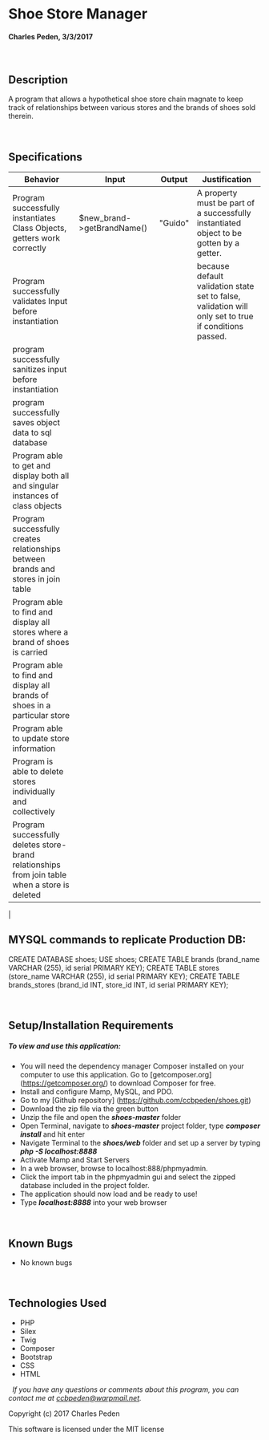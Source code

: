 # **Shoe Store Manager**
#### Charles Peden, 3/3/2017

&nbsp;
## Description
A program that allows a hypothetical shoe store chain magnate to keep track of relationships between various stores and the brands of shoes sold therein.

&nbsp;
## Specifications

|Behavior|Input|Output|Justification|
|--------|-----|------|-------|
| Program successfully instantiates Class Objects, getters work correctly | $new_brand->getBrandName() | "Guido" | A property must be part of a successfully instantiated object to be gotten by a getter.
| Program successfully validates Input before instantiation |  |  | because default validation state set to false, validation will only set to true if conditions passed.
| program successfully sanitizes input before instantiation
| program successfully saves object data to sql database
| Program able to get and display both all and singular instances of class objects |  |  |
| Program successfully creates relationships between brands and stores in join table |
| Program able to find and display all stores where a brand of shoes is carried |  |  |
| Program able to find and display all brands of shoes in a particular store | |  |
| Program able to update store information
| Program is able to delete stores individually and collectively
| Program successfully deletes store-brand relationships from join table when a store is deleted
|




## MYSQL commands to replicate Production DB:
CREATE DATABASE shoes;
USE shoes;
CREATE TABLE brands (brand_name VARCHAR (255), id serial PRIMARY KEY);
CREATE TABLE stores (store_name VARCHAR (255),  id serial PRIMARY KEY);
CREATE TABLE brands_stores (brand_id INT, store_id INT, id serial PRIMARY KEY);

&nbsp;
## Setup/Installation Requirements
##### _To view and use this application:_
* You will need the dependency manager Composer installed on your computer to use this application. Go to [getcomposer.org] (https://getcomposer.org/) to download Composer for free.
* Install and configure Mamp, MySQL, and PDO.
* Go to my [Github repository] (https://github.com/ccbpeden/shoes.git)
* Download the zip file via the green button
* Unzip the file and open the **_shoes-master_** folder
* Open Terminal, navigate to **_shoes-master_** project folder, type **_composer install_** and hit enter
* Navigate Terminal to the **_shoes/web_** folder and set up a server by typing **_php -S localhost:8888_**
* Activate Mamp and Start Servers
* In a web browser, browse to localhost:888/phpmyadmin.
* Click the import tab in the phpmyadmin gui and select the zipped database included in the project folder.
* The application should now load and be ready to use!
* Type **_localhost:8888_** into your web browser

&nbsp;
## Known Bugs
* No known bugs

&nbsp;
## Technologies Used
* PHP
* Silex
* Twig
* Composer
* Bootstrap
* CSS
* HTML

&nbsp;
_If you have any questions or comments about this program, you can contact me at [ccbpeden@warpmail.net](mailto:ccbpeden@warpmail.net)._

Copyright (c) 2017 Charles Peden

This software is licensed under the MIT license
